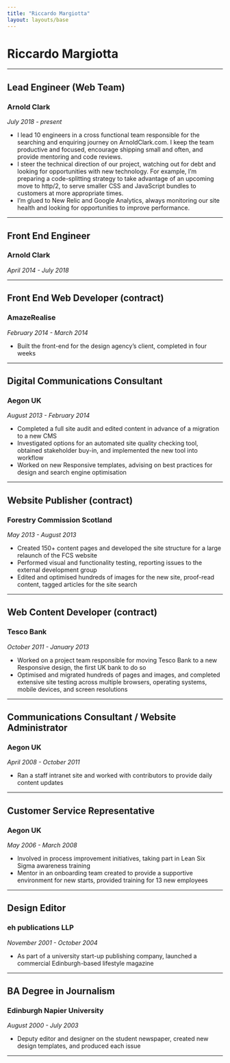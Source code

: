 ```yaml
---
title: "Riccardo Margiotta"
layout: layouts/base
---
```


# Riccardo Margiotta

---

## Lead Engineer (Web Team)

### Arnold Clark

*July 2018 - present*

- I lead 10 engineers in a cross functional team responsible for the searching and enquiring journey on ArnoldClark.com. I keep the team productive and focused, encourage shipping small and often, and provide mentoring and code reviews.
- I steer the technical direction of our project, watching out for debt and looking for opportunities with new technology. For example, I’m preparing a code-splitting strategy to take advantage of an upcoming move to http/2, to serve smaller CSS and JavaScript bundles to customers at more appropriate times.
- I’m glued to New Relic and Google Analytics, always monitoring our site health and looking for opportunities to improve performance.

---

## Front End Engineer

### Arnold Clark

*April 2014 - July 2018*

---

## Front End Web Developer (contract)

### AmazeRealise

*February 2014 - March 2014*

- Built the front-end for the design agency’s client, completed in four weeks

---

## Digital Communications Consultant

### Aegon UK

*August 2013 - February 2014*

- Completed a full site audit and edited content in advance of a migration to a new CMS
- Investigated options for an automated site quality checking tool, obtained stakeholder buy-in, and implemented the new tool into workflow
- Worked on new Responsive templates, advising on best practices for design and search engine optimisation

---

## Website Publisher (contract)

### Forestry Commission Scotland

*May 2013 - August 2013*

- Created 150+ content pages and developed the site structure for a large relaunch of the FCS website
- Performed visual and functionality testing, reporting issues to the external development group
- Edited and optimised hundreds of images for the new site, proof-read content, tagged articles for the site search

---

## Web Content Developer (contract)

### Tesco Bank

*October 2011 - January 2013*

- Worked on a project team responsible for moving Tesco Bank to a new Responsive design, the first UK bank to do so
- Optimised and migrated hundreds of pages and images, and completed extensive site testing across multiple browsers, operating systems, mobile devices, and screen resolutions

---

## Communications Consultant / Website Administrator

### Aegon UK

*April 2008 - October 2011*

- Ran a staff intranet site and worked with contributors to provide daily content updates

---

## Customer Service Representative

### Aegon UK

*May 2006 - March 2008*

- Involved in process improvement initiatives, taking part in Lean Six Sigma awareness training
- Mentor in an onboarding team created to provide a supportive environment for new starts, provided training for 13 new employees

---

## Design Editor

### eh publications LLP

*November 2001 - October 2004*

- As part of a university start-up publishing company, launched a commercial Edinburgh-based lifestyle magazine

---

## BA Degree in Journalism

### Edinburgh Napier University

*August 2000 - July 2003*

- Deputy editor and designer on the student newspaper, created new design templates, and produced each issue

---
